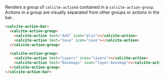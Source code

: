 Renders a group of `calcite-action`s contained in a `calcite-action-group`. Actions in a group are visually separated from other groups or actions in the bar.

```html
<calcite-action-bar>
  <calcite-action-group>
    <calcite-action text="Add" icon="plus"></calcite-action>
    <calcite-action text="Save" icon="save"></calcite-action>
  </calcite-action-group>

  <calcite-action-group>
    <calcite-action text="Layers" icon="layers"></calcite-action>
    <calcite-action text="Basemaps" icon="layer-basemap"></calcite-action>
  </calcite-action-group>
</calcite-action-bar>
```
